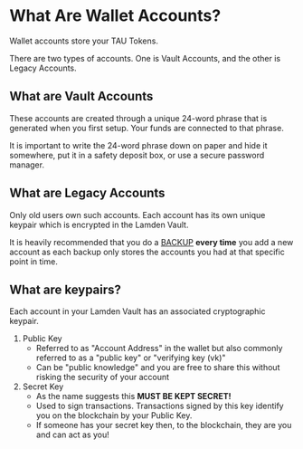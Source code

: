 
# What Are Wallet Accounts?


Wallet accounts store your TAU Tokens.

There are two types of accounts. One is Vault Accounts, and the other is Legacy Accounts.

## What are Vault Accounts

These accounts are created through a unique 24-word phrase that is generated when you first setup. Your funds are connected to that phrase.

It is important to write the 24-word phrase down on paper and hide it somewhere, put it in a safety deposit box, or use a secure password manager.

## What are Legacy Accounts

Only old users own such accounts. Each account has its own unique keypair which is encrypted in the Lamden Vault.

It is heavily recommended that you do a <u>[BACKUP](/docs/wallet/backup_overview)</u> **every time** you add a new account as each backup only stores the accounts you had at that specific point in time.

## What are keypairs?
Each account in your Lamden Vault has an associated cryptographic keypair.
1. Public Key 
    - Referred to as "Account Address" in the wallet but also commonly referred to as a "public key" or "verifying key (vk)"
    - Can be "public knowledge" and you are free to share this without risking the security of your account
2. Secret Key
    - As the name suggests this **MUST BE KEPT SECRET!**
    - Used to sign transactions. Transactions signed by this key identify you on the blockchain by your Public Key.
    - If someone has your secret key then, to the blockchain, they are you and can act as you!